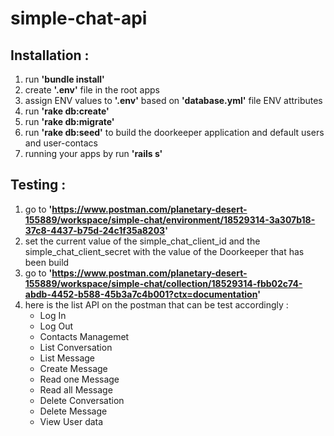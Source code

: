 # simple-chat-api

## Installation : ##
1. run **'bundle install'**
2. create **'.env'** file in the root apps
3. assign ENV values to **'.env'** based on **'database.yml'** file ENV attributes
4. run **'rake db:create'**
5. run **'rake db:migrate'**
6. run **'rake db:seed'** to build the doorkeeper application and default users and user-contacs
7. running your apps by run **'rails s'**

## Testing : ##
1. go to **'https://www.postman.com/planetary-desert-155889/workspace/simple-chat/environment/18529314-3a307b18-37c8-4437-b75d-24c1f35a8203'**
2. set the current value of the simple_chat_client_id and the simple_chat_client_secret with the value of the Doorkeeper that has been build
3. go to **'https://www.postman.com/planetary-desert-155889/workspace/simple-chat/collection/18529314-fbb02c74-abdb-4452-b588-45b3a7c4b001?ctx=documentation'**
4. here is the list API on the postman that can be test accordingly :
   - Log In
   - Log Out
   - Contacts Managemet
   - List Conversation
   - List Message
   - Create Message
   - Read one Message
   - Read all Message
   - Delete Conversation
   - Delete Message
   - View User data
